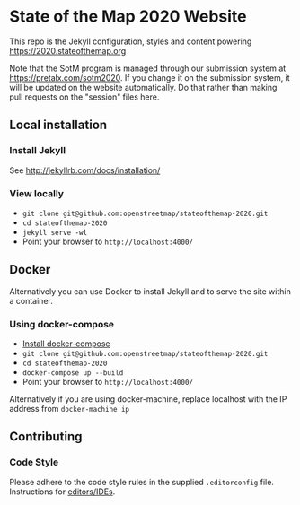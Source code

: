 # State of the Map 2020 Website

This repo is the Jekyll configuration, styles and content powering https://2020.stateofthemap.org

Note that the SotM program is managed through our submission system at https://pretalx.com/sotm2020. If you change it on the submission system, it will be updated on the website automatically. Do that rather than making pull requests on the "session" files here.

## Local installation

### Install Jekyll

See http://jekyllrb.com/docs/installation/

### View locally

* `git clone git@github.com:openstreetmap/stateofthemap-2020.git`
* `cd stateofthemap-2020`
* `jekyll serve -wl`
* Point your browser to `http://localhost:4000/`

## Docker

Alternatively you can use Docker to install Jekyll and to serve the site within a container.

### Using docker-compose

* [Install docker-compose](https://docs.docker.com/compose/install/)
* `git clone git@github.com:openstreetmap/stateofthemap-2020.git`
* `cd stateofthemap-2020`
* `docker-compose up --build`
* Point your browser to `http://localhost:4000/`

Alternatively if you are using docker-machine, replace localhost with the IP address from `docker-machine ip`

## Contributing

### Code Style

Please adhere to the code style rules in the supplied `.editorconfig` file. Instructions for [editors/IDEs](https://editorconfig.org/#download).
